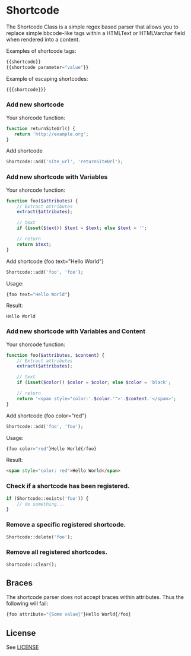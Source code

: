 # Shortcode

The Shortcode Class is a simple regex based parser that allows you to replace simple bbcode-like tags within a HTMLText or HTMLVarchar field when rendered into a content.   

Examples of shortcode tags:  

```php
{{shortcode}}
{{shortcode parameter="value"}}
```

Example of escaping shortcodes:  
```php
{{{shortcode}}}
```

### Add new shortcode

Your shorcode function:  
```php
function returnSiteUrl() {
   return 'http://example.org';
}
```

Add shortcode  
```php
Shortcode::add('site_url', 'returnSiteUrl');
```

### Add new shortcode with Variables
Your shorcode function:  
```php
function foo($attributes) {
    // Extract attributes
    extract($attributes);

    // text
    if (isset($text)) $text = $text; else $text = '';

    // return
    return $text;
}
```

Add shortcode {foo text="Hello World"}   
```php
Shortcode::add('foo', 'foo');
```
Usage:  
```php
{foo text="Hello World"}
```
Result:  
```
Hello World
```

### Add new shortcode with Variables and Content

Your shorcode function:  
```php
function foo($attributes, $content) {
    // Extract attributes
    extract($attributes);

    // text
    if (isset($color)) $color = $color; else $color = 'black';

    // return
    return '<span style="color:'.$color.'">'.$content.'</span>';
}
```

Add shortcode {foo color="red"}  
```php
Shortcode::add('foo', 'foo');
```

Usage:  
```php
{foo color="red"}Hello World{/foo}
```

Result:  
```html
<span style="color: red">Hello World</span>  
```

### Check if a shortcode has been registered.
```php
if (Shortcode::exists('foo')) {
    // do something...
}
```

### Remove a specific registered shortcode.
```php
Shortcode::delete('foo');
```

### Remove all registered shortcodes.
```php
Shortcode::clear();
```

## Braces
The shortcode parser does not accept braces within attributes. Thus the following will fail:   
```php
{foo attribute="{Some value}"}Hello World{/foo}
```

## License
See [LICENSE](https://github.com/force-components/Shortcode/blob/master/LICENSE)
